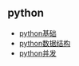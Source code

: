 ## python
- [python基础](01.python基础.md)
- [python数据结构](02.python数据结构.md)
- [python并发](03.python并发.md)
